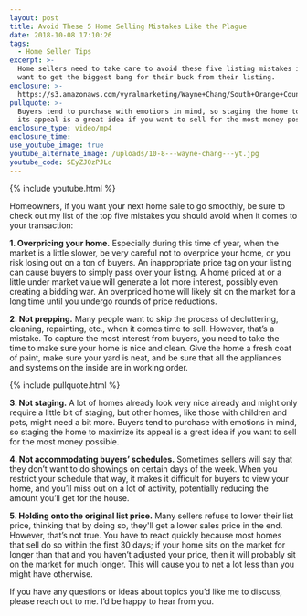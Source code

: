 ```yaml
---
layout: post
title: Avoid These 5 Home Selling Mistakes Like the Plague
date: 2018-10-08 17:10:26
tags:
  - Home Seller Tips
excerpt: >-
  Home sellers need to take care to avoid these five listing mistakes if they
  want to get the biggest bang for their buck from their listing.
enclosure: >-
  https://s3.amazonaws.com/vyralmarketing/Wayne+Chang/South+Orange+County+Real+Estate-+Avoid+These+5+Home+Selling+Mistakes+Like+the+Plague.mp4
pullquote: >-
  Buyers tend to purchase with emotions in mind, so staging the home to maximize
  its appeal is a great idea if you want to sell for the most money possible.
enclosure_type: video/mp4
enclosure_time:
use_youtube_image: true
youtube_alternate_image: /uploads/10-8---wayne-chang---yt.jpg
youtube_code: SEyZJ0zPJLo
---
```


{% include youtube.html %}

Homeowners, if you want your next home sale to go smoothly, be sure to check out my list of the top five mistakes you should avoid when it comes to your transaction:

**1. Overpricing your home.** Especially during this time of year, when the market is a little slower, be very careful not to overprice your home, or you risk losing out on a ton of buyers. An inappropriate price tag on your listing can cause buyers to simply pass over your listing. A home priced at or a little under market value will generate a lot more interest, possibly even creating a bidding war. An overpriced home will likely sit on the market for a long time until you undergo rounds of price reductions.

**2. Not prepping.** Many people want to skip the process of decluttering, cleaning, repainting, etc., when it comes time to sell. However, that’s a mistake. To capture the most interest from buyers, you need to take the time to make sure your home is nice and clean. Give the home a fresh coat of paint, make sure your yard is neat, and be sure that all the appliances and systems on the inside are in working order.

{% include pullquote.html %}

**3. Not staging.** A lot of homes already look very nice already and might only require a little bit of staging, but other homes, like those with children and pets, might need a bit more. Buyers tend to purchase with emotions in mind, so staging the home to maximize its appeal is a great idea if you want to sell for the most money possible.

**4. Not accommodating buyers’ schedules.** Sometimes sellers will say that they don’t want to do showings on certain days of the week. When you restrict your schedule that way, it makes it difficult for buyers to view your home, and you’ll miss out on a lot of activity, potentially reducing the amount you’ll get for the house.

**5. Holding onto the original list price.** Many sellers refuse to lower their list price, thinking that by doing so, they'll get a lower sales price in the end. However, that’s not true. You have to react quickly because most homes that sell do so within the first 30 days; if your home sits on the market for longer than that and you haven’t adjusted your price, then it will probably sit on the market for much longer. This will cause you to net a lot less than you might have otherwise.

If you have any questions or ideas about topics you’d like me to discuss, please reach out to me. I’d be happy to hear from you.